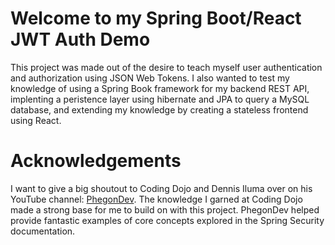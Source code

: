 # Welcome to my Spring Boot/React JWT Auth Demo

This project was made out of the desire to teach myself user authentication and authorization using JSON Web Tokens. I also wanted to test my knowledge of using a Spring Book framework for my backend REST API, implenting a peristence layer using hibernate and JPA to query a MySQL database, and extending my knowledge by creating a stateless frontend using React.

# Acknowledgements

I want to give a big shoutout to Coding Dojo and Dennis Iluma over on his YouTube channel: <a href="https://www.youtube.com/@PhegonDev">PhegonDev</a>. The knowledge I garned at Coding Dojo made a strong base for me to build on with this project. PhegonDev helped provide fantastic examples of core concepts explored in the Spring Security documentation.